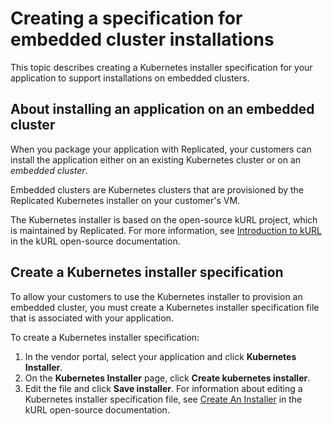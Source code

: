 # Creating a specification for embedded cluster installations

This topic describes creating a Kubernetes installer specification for your application
to support installations on embedded clusters.

## About installing an application on an embedded cluster

When you package your application with Replicated, your customers can install the
application either on an existing Kubernetes cluster or on an _embedded cluster_.

Embedded clusters are Kubernetes clusters that are provisioned by the Replicated
Kubernetes installer on your customer's VM.

The Kubernetes installer is based on the open-source kURL project, which is maintained
by Replicated. For more information, see [Introduction to kURL](https://kurl.sh/docs/introduction/)
in the kURL open-source documentation.

## Create a Kubernetes installer specification

To allow your customers to use the Kubernetes installer to provision an embedded
cluster, you must create a Kubernetes installer specification file that is associated
with your application.

To create a Kubernetes installer specification:

1. In the vendor portal, select your application and click **Kubernetes Installer**.
1. On the **Kubernetes Installer** page, click **Create kubernetes installer**.
1. Edit the file and click **Save installer**. For information about editing a
Kubernetes installer specification file, see [Create An Installer](https://kurl.sh/docs/create-installer/)
in the kURL open-source documentation.
